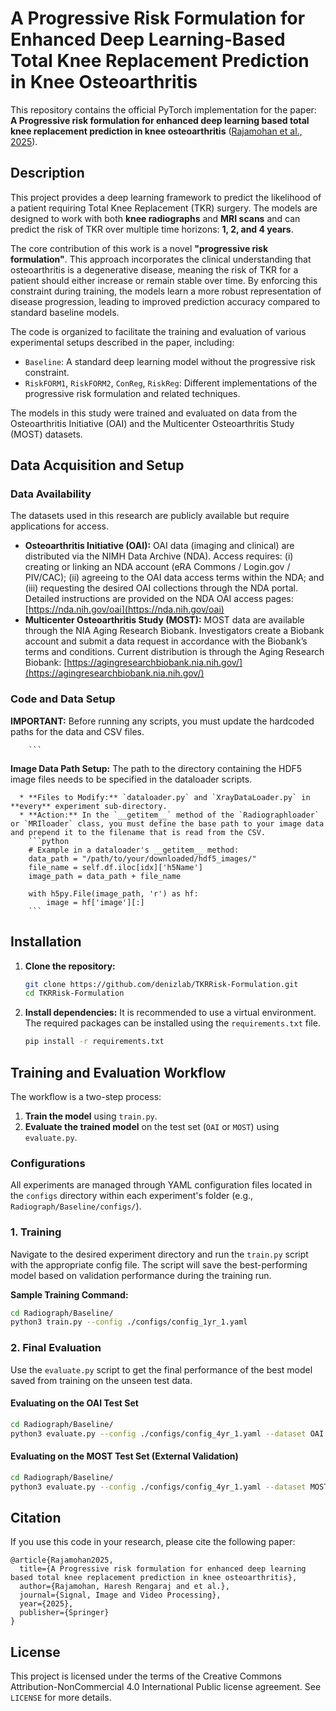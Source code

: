 # A Progressive Risk Formulation for Enhanced Deep Learning-Based Total Knee Replacement Prediction in Knee Osteoarthritis

This repository contains the official PyTorch implementation for the paper: **A Progressive risk formulation for enhanced deep learning based total knee replacement prediction in knee osteoarthritis** ([Rajamohan et al., 2025](https://link.springer.com/article/10.1007/s11760-025-04404-0)).

## Description

This project provides a deep learning framework to predict the likelihood of a patient requiring Total Knee Replacement (TKR) surgery. The models are designed to work with both **knee radiographs** and **MRI scans** and can predict the risk of TKR over multiple time horizons: **1, 2, and 4 years**.

The core contribution of this work is a novel **"progressive risk formulation"**. This approach incorporates the clinical understanding that osteoarthritis is a degenerative disease, meaning the risk of TKR for a patient should either increase or remain stable over time. By enforcing this constraint during training, the models learn a more robust representation of disease progression, leading to improved prediction accuracy compared to standard baseline models.

The code is organized to facilitate the training and evaluation of various experimental setups described in the paper, including:

  * `Baseline`: A standard deep learning model without the progressive risk constraint.
  * `RiskFORM1`, `RiskFORM2`, `ConReg`, `RiskReg`: Different implementations of the progressive risk formulation and related techniques.

The models in this study were trained and evaluated on data from the Osteoarthritis Initiative (OAI) and the Multicenter Osteoarthritis Study (MOST) datasets.

## Data Acquisition and Setup

### Data Availability

The datasets used in this research are publicly available but require applications for access.

  * **Osteoarthritis Initiative (OAI):** OAI data (imaging and clinical) are distributed via the NIMH Data Archive (NDA). Access requires: (i) creating or linking an NDA account (eRA Commons / Login.gov / PIV/CAC); (ii) agreeing to the OAI data access terms within the NDA; and (iii) requesting the desired OAI collections through the NDA portal. Detailed instructions are provided on the NDA OAI access pages: [https://nda.nih.gov/oai](https://nda.nih.gov/oai)
  * **Multicenter Osteoarthritis Study (MOST):** MOST data are available through the NIA Aging Research Biobank. Investigators create a Biobank account and submit a data request in accordance with the Biobank’s terms and conditions. Current distribution is through the Aging Research Biobank: [https://agingresearchbiobank.nia.nih.gov/](https://agingresearchbiobank.nia.nih.gov/)

### Code and Data Setup

**IMPORTANT:** Before running any scripts, you must update the hardcoded paths for the data and CSV files.

        ```
**Image Data Path Setup:** The path to the directory containing the HDF5 image files needs to be specified in the dataloader scripts.

      * **Files to Modify:** `dataloader.py` and `XrayDataLoader.py` in **every** experiment sub-directory.
      * **Action:** In the `__getitem__` method of the `Radiographloader` or `MRIloader` class, you must define the base path to your image data and prepend it to the filename that is read from the CSV.
        ```python
        # Example in a dataloader's __getitem__ method:
        data_path = "/path/to/your/downloaded/hdf5_images/"
        file_name = self.df.iloc[idx]['h5Name']
        image_path = data_path + file_name

        with h5py.File(image_path, 'r') as hf:
            image = hf['image'][:]
        ```

## Installation

1.  **Clone the repository:**

    ```bash
    git clone https://github.com/denizlab/TKRRisk-Formulation.git
    cd TKRRisk-Formulation
    ```

2.  **Install dependencies:**
    It is recommended to use a virtual environment. The required packages can be installed using the `requirements.txt` file.

    ```bash
    pip install -r requirements.txt
    ```

## Training and Evaluation Workflow

The workflow is a two-step process:

1.  **Train the model** using `train.py`.
2.  **Evaluate the trained model** on the test set (`OAI` or `MOST`) using `evaluate.py`.

### Configurations

All experiments are managed through YAML configuration files located in the `configs` directory within each experiment's folder (e.g., `Radiograph/Baseline/configs/`).

### 1\. Training

Navigate to the desired experiment directory and run the `train.py` script with the appropriate config file. The script will save the best-performing model based on validation performance during the training run.

**Sample Training Command:**

```bash
cd Radiograph/Baseline/
python3 train.py --config ./configs/config_1yr_1.yaml
```

### 2\. Final Evaluation

Use the `evaluate.py` script to get the final performance of the best model saved from training on the unseen test data.

#### Evaluating on the OAI Test Set

```bash
cd Radiograph/Baseline/
python3 evaluate.py --config ./configs/config_4yr_1.yaml --dataset OAI --metric auc --mode test --cv 6
```

#### Evaluating on the MOST Test Set (External Validation)

```bash
cd Radiograph/Baseline/
python3 evaluate.py --config ./configs/config_4yr_1.yaml --dataset MOST --metric auc --mode test --cv 6
```

## Citation

If you use this code in your research, please cite the following paper:

```
@article{Rajamohan2025,
  title={A Progressive risk formulation for enhanced deep learning based total knee replacement prediction in knee osteoarthritis},
  author={Rajamohan, Haresh Rengaraj and et al.},
  journal={Signal, Image and Video Processing},
  year={2025},
  publisher={Springer}
}
```

## License

This project is licensed under the terms of the Creative Commons Attribution-NonCommercial 4.0 International Public license agreement. See `LICENSE` for more details.